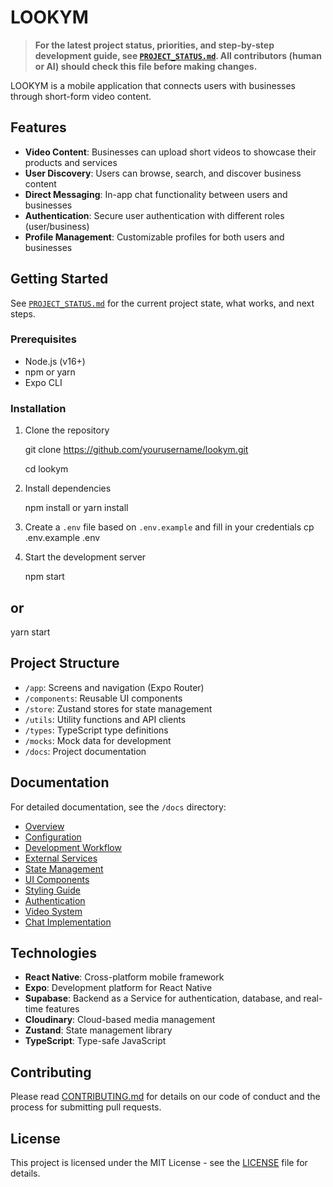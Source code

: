 # LOOKYM

> **For the latest project status, priorities, and step-by-step development guide, see [`PROJECT_STATUS.md`](./PROJECT_STATUS.md). All contributors (human or AI) should check this file before making changes.**


LOOKYM is a mobile application that connects users with businesses through short-form video content.

## Features

- **Video Content**: Businesses can upload short videos to showcase their products and services
- **User Discovery**: Users can browse, search, and discover business content
- **Direct Messaging**: In-app chat functionality between users and businesses
- **Authentication**: Secure user authentication with different roles (user/business)
- **Profile Management**: Customizable profiles for both users and businesses

## Getting Started

See [`PROJECT_STATUS.md`](./PROJECT_STATUS.md) for the current project state, what works, and next steps.

### Prerequisites

- Node.js (v16+)
- npm or yarn
- Expo CLI

### Installation

1. Clone the repository

   git clone <https://github.com/yourusername/lookym.git>

   cd lookym

2. Install dependencies

   npm install
   or
   yarn install

3. Create a `.env` file based on `.env.example` and fill in your credentials
   cp .env.example .env

4. Start the development server

   npm start

## or

   yarn start

## Project Structure

- `/app`: Screens and navigation (Expo Router)
- `/components`: Reusable UI components
- `/store`: Zustand stores for state management
- `/utils`: Utility functions and API clients
- `/types`: TypeScript type definitions
- `/mocks`: Mock data for development
- `/docs`: Project documentation

## Documentation

For detailed documentation, see the `/docs` directory:

- [Overview](./docs/overview.md)
- [Configuration](./docs/configuration.md)
- [Development Workflow](./docs/development-workflow.md)
- [External Services](./docs/external-services.md)
- [State Management](./docs/state-management.md)
- [UI Components](./docs/ui-components.md)
- [Styling Guide](./docs/styling-guide.md)
- [Authentication](./docs/authentication.md)
- [Video System](./docs/video-system.md)
- [Chat Implementation](./docs/chat-implementation.md)

## Technologies

- **React Native**: Cross-platform mobile framework
- **Expo**: Development platform for React Native
- **Supabase**: Backend as a Service for authentication, database, and real-time features
- **Cloudinary**: Cloud-based media management
- **Zustand**: State management library
- **TypeScript**: Type-safe JavaScript

## Contributing

Please read [CONTRIBUTING.md](./CONTRIBUTING.md) for details on our code of conduct and the process for submitting pull requests.

## License

This project is licensed under the MIT License - see the [LICENSE](./LICENSE) file for details.
